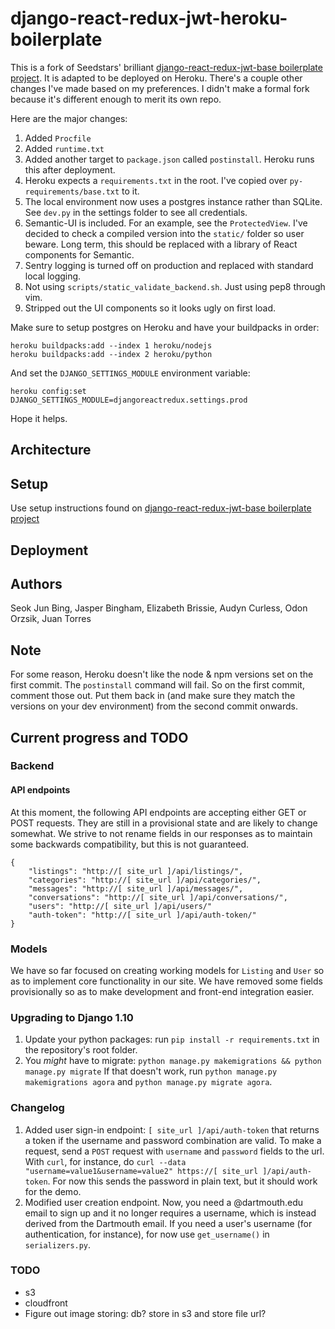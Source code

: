 # django-react-redux-jwt-heroku-boilerplate

This is a fork of Seedstars' brilliant [django-react-redux-jwt-base boilerplate project](https://github.com/Seedstars/django-react-redux-jwt-base). It is adapted to be deployed on Heroku. There's a couple other changes I've made based on my preferences. I didn't make a formal fork because it's different enough to merit its own repo.

Here are the major changes:

1. Added `Procfile` 
2. Added `runtime.txt`
3. Added another target to `package.json` called `postinstall`. Heroku runs this after deployment.
4. Heroku expects a `requirements.txt` in the root. I've copied over `py-requirements/base.txt` to it.
5. The local environment now uses a postgres instance rather than SQLite. See `dev.py` in the settings folder to see all credentials.
6. Semantic-UI is included. For an example, see the `ProtectedView`. I've decided to check a compiled version into the `static/` folder so user beware. Long term, this should be replaced with a library of React components for Semantic.
7. Sentry logging is turned off on production and replaced with standard local logging.
8. Not using `scripts/static_validate_backend.sh`. Just using pep8 through vim.
9. Stripped out the UI components so it looks ugly on first load.

Make sure to setup postgres on Heroku and have your buildpacks in order:
```
heroku buildpacks:add --index 1 heroku/nodejs
heroku buildpacks:add --index 2 heroku/python
```

And set the `DJANGO_SETTINGS_MODULE` environment variable:

```
heroku config:set DJANGO_SETTINGS_MODULE=djangoreactredux.settings.prod
```

Hope it helps.

## Architecture

## Setup
Use setup instructions found on [django-react-redux-jwt-base boilerplate project](https://github.com/Seedstars/django-react-redux-jwt-base)

## Deployment

## Authors
Seok Jun Bing, Jasper Bingham, Elizabeth Brissie, Audyn Curless, Odon Orzsik, Juan Torres

## Note

For some reason, Heroku doesn't like the node & npm versions set on the first commit. The `postinstall` command will fail. So on the first commit, comment those out. Put them back in (and make sure they match the versions on your dev environment) from the second commit onwards.

## Current progress and TODO

### Backend

#### API endpoints

At this moment, the following API endpoints are accepting either GET or POST requests. They are still in a provisional
state and are likely to change somewhat. We strive to not rename fields in our responses as to maintain
some backwards compatibility, but this is not guaranteed.

```
{
    "listings": "http://[ site_url ]/api/listings/",
    "categories": "http://[ site_url ]/api/categories/",
    "messages": "http://[ site_url ]/api/messages/",
    "conversations": "http://[ site_url ]/api/conversations/",
    "users": "http://[ site_url ]/api/users/"
    "auth-token": "http://[ site_url ]/api/auth-token/"
}
```

### Models

We have so far focused on creating working models for `Listing` and `User` so as to implement core functionality in our
 site. We have removed some fields provisionally so as to make development and front-end integration easier.
 
### Upgrading to Django 1.10

1. Update your python packages: run `pip install -r requirements.txt` in the repository's root folder.
2. You _might_ have to migrate: `python manage.py makemigrations && python manage.py migrate` 
If that doesn't work, run `python manage.py makemigrations agora` and `python manage.py migrate agora`.

### Changelog

1. Added user sign-in endpoint: `[ site_url ]/api/auth-token` that returns a token if the username and password combination
are valid. To make a request, send a `POST` request with `username` and `password` fields to the url. With `curl`,
 for instance, do 
 ```curl --data "username=value1&username=value2" https://[ site_url ]/api/auth-token```. 
 For now this sends the password in plain text, but it should work for the demo.
2. Modified user creation endpoint. Now, you need a @dartmouth.edu email to sign up and it no longer requires a username, 
which is instead derived from the Dartmouth email. If you need a user's username (for authentication, for instance), for
now use `get_username()` in `serializers.py`.

### TODO

- s3
- cloudfront
- Figure out image storing: db? store in s3 and store file url? 